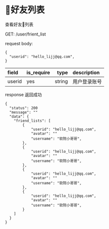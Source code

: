 # 好友列表

查看好友列表

GET:  /user/frient_list

request body:
```
{
  "userid": "hello_lijj@qq.com",
}
```
| field      |  is_require |type     | description | 
| :--------  | ------------|--------:| :------     | 
| userid     |   yes       | string  | 用户登录账号 | 


response
返回成功
```
{
  "status": 200
  "message": ""
  "data": {
    "friend_lists": [
        {
            "userid": "hello_lijj@qq.com",
            "avatar": ""
            "username": "软院小哥哥",
        },
        {
            "userid": "hello_lijj@qq.com",
            "avatar": ""
            "username": "软院小哥哥",
        },
        {
            "userid": "hello_lijj@qq.com",
            "avatar": ""
            "username": "软院小哥哥",
        },
        {
            "userid": "hello_lijj@qq.com",
            "avatar": ""
            "username": "软院小哥哥",
        }
    ]
  }
}
```